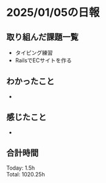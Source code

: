 # 2025/01/05の日報
## 取り組んだ課題一覧
* タイピング練習
*  RailsでECサイトを作る
## わかったこと
* 
## 感じたこと
* 
## 合計時間 
Today: 1.5h<br>
Total: 1020.25h
